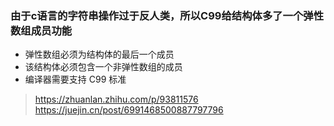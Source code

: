 ### 由于c语言的字符串操作过于反人类，所以C99给结构体多了一个弹性数组成员功能

* 弹性数组必须为结构体的最后一个成员
* 该结构体必须包含一个非弹性数组的成员
* 编译器需要支持 C99 标准

> https://zhuanlan.zhihu.com/p/93811576
> https://juejin.cn/post/6991468500887797796
